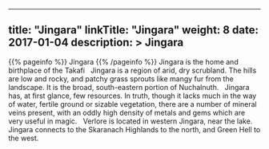 
---
title: "Jingara"
linkTitle: "Jingara"
weight: 8
date: 2017-01-04
description: >
 Jingara
---

{{% pageinfo %}}
Jingara
{{% /pageinfo %}}
Jingara is the home and birthplace of the Takafi <span class="line-spacer d-block"> </span> Jingara is a region of arid, dry scrubland. The hills are low and rocky, and patchy grass sprouts like mangy fur from the landscape. It is the broad, south-eastern portion of Nuchalnuth. <span class="line-spacer d-block"> </span> Jingara has, at first glance, few resources. In truth, though it lacks much in the way of water, fertile ground or sizable vegetation, there are a number of mineral veins present, with an oddly high density of metals and gems which are very useful in magic. <span class="line-spacer d-block"> </span> Verlore is located in western Jingara, near the lake. Jingara connects to the Skaranach Highlands to the north, and Green Hell to the west.
